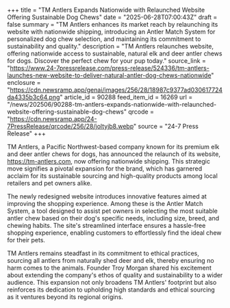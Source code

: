 +++
title = "TM Antlers Expands Nationwide with Relaunched Website Offering Sustainable Dog Chews"
date = "2025-06-28T07:00:43Z"
draft = false
summary = "TM Antlers enhances its market reach by relaunching its website with nationwide shipping, introducing an Antler Match System for personalized dog chew selection, and maintaining its commitment to sustainability and quality."
description = "TM Antlers relaunches website, offering nationwide access to sustainable, natural elk and deer antler chews for dogs. Discover the perfect chew for your pup today."
source_link = "https://www.24-7pressrelease.com/press-release/524336/tm-antlers-launches-new-website-to-deliver-natural-antler-dog-chews-nationwide"
enclosure = "https://cdn.newsramp.app/genai/images/256/28/18987c9377ad030617724da4335b3c64.png"
article_id = 90288
feed_item_id = 16269
url = "/news/202506/90288-tm-antlers-expands-nationwide-with-relaunched-website-offering-sustainable-dog-chews"
qrcode = "https://cdn.newsramp.app/24-7PressRelease/qrcode/256/28/joltyjb8.webp"
source = "24-7 Press Release"
+++

<p>TM Antlers, a Pacific Northwest-based company known for its premium elk and deer antler chews for dogs, has announced the relaunch of its website, <a href="https://tm-antlers.com" rel="nofollow" target="_blank">https://tm-antlers.com</a>, now offering nationwide shipping. This strategic move signifies a pivotal expansion for the brand, which has garnered acclaim for its sustainable sourcing and high-quality products among local retailers and pet owners alike.</p><p>The newly redesigned website introduces innovative features aimed at improving the shopping experience. Among these is the Antler Match System, a tool designed to assist pet owners in selecting the most suitable antler chew based on their dog's specific needs, including size, breed, and chewing habits. The site's streamlined interface ensures a hassle-free shopping experience, enabling customers to effortlessly find the ideal chew for their pets.</p><p>TM Antlers remains steadfast in its commitment to ethical practices, sourcing all antlers from naturally shed deer and elk, thereby ensuring no harm comes to the animals. Founder Troy Morgan shared his excitement about extending the company's ethos of quality and sustainability to a wider audience. This expansion not only broadens TM Antlers' footprint but also reinforces its dedication to upholding high standards and ethical sourcing as it ventures beyond its regional origins.</p>